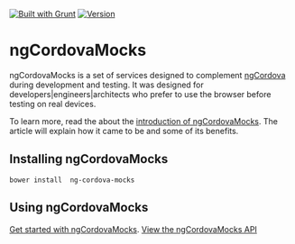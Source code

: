 [![Built with Grunt](https://cdn.gruntjs.com/builtwith.png)](http://gruntjs.com/)
[![Version](http://img.shields.io/badge/version-0.5.1-orange.svg?style=flat)](https://www.ecofic.com)

ngCordovaMocks
==============

ngCordovaMocks is a set of services designed to complement [ngCordova](http://www.ngcordova.com) 
during development and testing. It was designed for developers|engineers|architects who 
prefer to use the browser before testing on real devices. 

To learn more, read the about the [introduction of ngCordovaMocks](http://www.ecofic.com/about/blog/introducing-ng-cordova-mocks).
The article will explain how it came to be and some of its benefits.

Installing ngCordovaMocks
-------------------------
`bower install  ng-cordova-mocks`

Using ngCordovaMocks
-----------------------------------
[Get started with ngCordovaMocks](http://www.ecofic.com/about/blog/getting-started-with-ng-cordova-mocks).
[View the ngCordovaMocks API](http://www.ecofic.com/about/blog/ng-cordova-mocks-api)